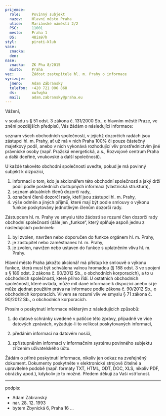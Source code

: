 ```yaml
---
prijemce: 
  role:     Povinný subjekt
  nazev:    Hlavní město Praha
  ulice:    Mariánské náměstí 2/2
  PSC:      11001
  mesto:    Praha 1
  DS:       48ia97h
styl:       pirati-klub
vase:
  znacka:   
  den:
nase:
  znacka:   ZK Pha 8/2015
  misto:    Praha
vec:        Žádost zastupitele hl. m. Prahy o informace
vyrizuje:   
  jmeno:    Adam Zábranský
  telefon:  +420 721 006 868
  ds:       xwfwgha
  mail:     adam.zabransky@praha.eu
---
```


Vážení,

v souladu s § 51 odst. 3 zákona č. 131/2000 Sb., o hlavním městě Praze, ve znění pozdějších předpisů, Vás žádám o následující informace:

seznam všech obchodních společností, v jejíchž dozorčích radách jsou zástupci hl. m. Prahy, ať už má v nich Praha 100% či pouze částečný majetkový podíl, anebo v nich vykonává rozhodující vliv prostřednictvím jiné právnické osoby (např. Pražská energetická, a.s., Rozvojové centrum Praha a další dceřiné, vnukovské a další společnosti).

U každé takovéto obchodní společnosti uveďte, pokud je má povinný subjekt k dizpozici,
1. informaci o tom, kdo je akcionářem této obchodní společnosti a jaký drží podíl podle posledních dostupných informací (vlastnická struktura),
2. seznam aktuálních členů dozorčí rady,
3. označení členů dozorčí rady, kteří jsou zástupci hl. m. Prahy, 
4. výše odměn a jiných příjmů, které mají být podle smlouvy o výkonu funkce poskytovány jednotlivým členům dozorčí rady.
 
Zástupcem hl. m. Prahy ve smyslu této žádosti se rozumí člen dozorčí rady obchodní společnosti (dále jen „funkce“, který splňuje aspoň jednu z následujících podmínek:

1. byl zvolen, navržen nebo doporučen do funkce orgánem hl. m. Prahy,
2. je zastupitel nebo zaměstnanec hl. m. Prahy,
3. je zvolen, navržen nebo ustaven do funkce s uplatněním vlivu hl. m. Prahy.

Hlavní město Praha jakožto akcionář má přístup ke smlouvě o výkonu funkce, která musí být schválena valnou hromadou (§ 188 odst. 3 ve spojení s § 189 odst. 2 zákona č. 90/2012 Sb., o obchodních korporacích), a to u obchodních společností, které přímo řídí. U ostatních obchodních společností, které ovládá, může mít dané informace k dispozici anebo si je může zjednat použitím práva na informace podle zákona č. 90/2012 Sb., o obchodních korporacích. Vlivem se rozumí vliv ve smyslu § 71 zákona č. 90/2012 Sb., o obchodních korporacích.

Prosím o poskytnutí informace některým z následujících způsobů:

1. do datové schránky uvedené v patičce této zprávy, případně ve více datových 
zprávách, vyžaduje-li to velikost poskytovaných informací, 

2. předáním informací na datovém nosiči,

3. zpřístupněním informací v informačním systému povinného subjektu zřízením 
uživatelského účtu.

Žádám o přímé poskytnutí informace, nikoliv jen odkaz na zveřejněný dokument. 
Dokumenty poskytněte v elektronické strojově čitelné a upravitelné podobě 
(např. formáty TXT, HTML, ODT, DOC, XLS, nikoliv PDF, obrázky apod.), kdykoliv 
je to možné. Předem děkuji za Vaši vstřícnost.

---
podpis: 
  - Adam Zábranský
  - nar. 28. 12. 1993
  - bytem Zbynická 6, Praha 16
...
